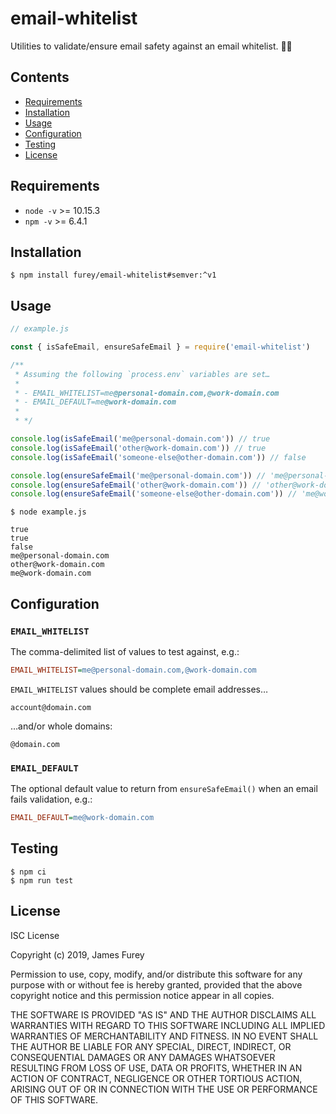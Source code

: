 # email-whitelist

Utilities to validate/ensure email safety against an email whitelist. 👮‍📧

## Contents

- [Requirements](#requirements)
- [Installation](#installation)
- [Usage](#usage)
- [Configuration](#configuration)
- [Testing](#testing)
- [License](#license)

## Requirements

- `node -v` >= 10.15.3
- `npm -v` >= 6.4.1

## Installation

```console
$ npm install furey/email-whitelist#semver:^v1
```

## Usage

```JavaScript
// example.js

const { isSafeEmail, ensureSafeEmail } = require('email-whitelist')

/**
 * Assuming the following `process.env` variables are set…
 * 
 * - EMAIL_WHITELIST=me@personal-domain.com,@work-domain.com
 * - EMAIL_DEFAULT=me@work-domain.com
 * 
 * */

console.log(isSafeEmail('me@personal-domain.com')) // true
console.log(isSafeEmail('other@work-domain.com')) // true
console.log(isSafeEmail('someone-else@other-domain.com')) // false

console.log(ensureSafeEmail('me@personal-domain.com')) // 'me@personal-domain.com'
console.log(ensureSafeEmail('other@work-domain.com')) // 'other@work-domain.com'
console.log(ensureSafeEmail('someone-else@other-domain.com')) // 'me@work-domain.com'
```

```console
$ node example.js

true
true
false
me@personal-domain.com
other@work-domain.com
me@work-domain.com
```

## Configuration

### `EMAIL_WHITELIST`

The comma-delimited list of values to test against, e.g.:

```ini
EMAIL_WHITELIST=me@personal-domain.com,@work-domain.com
```

`EMAIL_WHITELIST` values should be complete email addresses…

```
account@domain.com
```

…and/or whole domains:

```
@domain.com
```


### `EMAIL_DEFAULT`

The optional default value to return from `ensureSafeEmail()` when an email fails validation, e.g.:

```ini
EMAIL_DEFAULT=me@work-domain.com
```

## Testing

```console
$ npm ci
$ npm run test
```

## License

ISC License

Copyright (c) 2019, James Furey

Permission to use, copy, modify, and/or distribute this software for any
purpose with or without fee is hereby granted, provided that the above
copyright notice and this permission notice appear in all copies.

THE SOFTWARE IS PROVIDED "AS IS" AND THE AUTHOR DISCLAIMS ALL WARRANTIES
WITH REGARD TO THIS SOFTWARE INCLUDING ALL IMPLIED WARRANTIES OF
MERCHANTABILITY AND FITNESS. IN NO EVENT SHALL THE AUTHOR BE LIABLE FOR
ANY SPECIAL, DIRECT, INDIRECT, OR CONSEQUENTIAL DAMAGES OR ANY DAMAGES
WHATSOEVER RESULTING FROM LOSS OF USE, DATA OR PROFITS, WHETHER IN AN
ACTION OF CONTRACT, NEGLIGENCE OR OTHER TORTIOUS ACTION, ARISING OUT OF
OR IN CONNECTION WITH THE USE OR PERFORMANCE OF THIS SOFTWARE.
